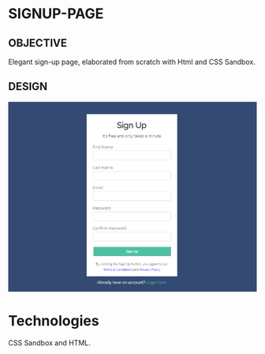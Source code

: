 # SIGNUP-PAGE

## OBJECTIVE

Elegant sign-up page, elaborated from scratch with Html and CSS Sandbox.

## DESIGN

![](./SignupPage.png)


# Technologies

CSS Sandbox and HTML.